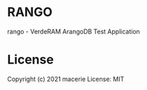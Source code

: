 # RANGO

rango - VerdeRAM ArangoDB Test Application

# License

Copyright (c) 2021 macerie
License: MIT